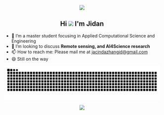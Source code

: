 <div id="header" align="center">
  <img src="https://media.giphy.com/media/WUlplcMpOCEmTGBtBW/giphy.gif" width="150">
</div>

<h2 align="center"> Hi <img src="https://media.giphy.com/media/hvRJCLFzcasrR4ia7z/giphy.gif" width="30px"/>  I'm Jidan </h2>

- 🔭 I’m a master student focusing in Applied Computational Science and Engineering
- 👯 I’m looking to discuss **Remote sensing, and AI4Science research**
- 📫 How to reach me: Please mail me at jacindazhangjd@gmail.com
- 😄 Still on the way

![](https://raw.githubusercontent.com/esemsc-jz2824/esemsc-jz2824/output/github-contribution-grid-snake.svg)

<div align="center"> <img src="https://github-readme-stats.vercel.app/api?username=esemsc-jz2824&theme=default&show_icons=true&hide_border=true" /> </div>

<!--
**esemsc-jz2824/esemsc-jz2824** is a ✨ _special_ ✨ repository because its `README.md` (this file) appears on your GitHub profile.

Here are some ideas to get you started:

- 🔭 I’m currently working on ...
- 🌱 I’m currently learning ...
- 👯 I’m looking to collaborate on ...
- 🤔 I’m looking for help with ...
- 💬 Ask me about ...
- 📫 How to reach me: ...
- 😄 Pronouns: ...
- ⚡ Fun fact: ...
-->
